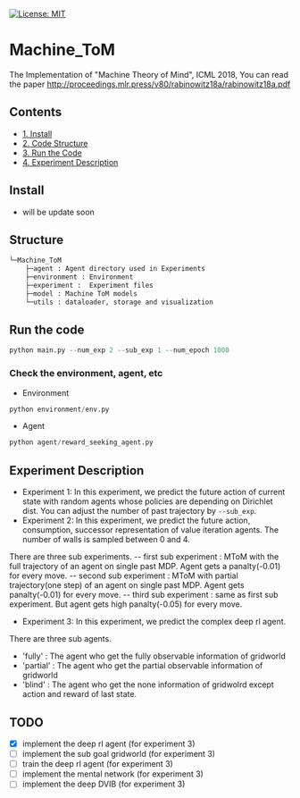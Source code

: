 [![License: MIT](https://img.shields.io/badge/License-MIT-yellow.svg)](https://opensource.org/licenses/MIT)

# Machine_ToM
The Implementation of "Machine Theory of Mind", ICML 2018, You can read the paper http://proceedings.mlr.press/v80/rabinowitz18a/rabinowitz18a.pdf
## Contents
- [1. Install](#install) 
- [2. Code Structure](#structure) 
- [3. Run the Code](#run-the-code) 
- [4. Experiment Description](#experiment-description) 

## Install
- will be update soon 
## Structure
```bash
└─Machine_ToM
    ├─agent : Agent directory used in Experiments
    ├─environment : Environment
    ├─experiment :  Experiment files
    ├─model : Machine ToM models
    └─utils : dataloader, storage and visualization
```
## Run the code

```python
python main.py --num_exp 2 --sub_exp 1 --num_epoch 1000
```
### Check the environment, agent, etc
- Environment
```python
python environment/env.py
```
- Agent
```python
python agent/reward_seeking_agent.py
```

## Experiment Description
- Experiment 1: In this experiment, we predict the future action of current state with random agents whose policies are depending on Dirichlet dist. You can adjust the number of past trajectory by `--sub_exp`.
- Experiment 2: 
In this experiment, we predict the future action, consumption, successor representation of value iteration agents. The number of walls is sampled between 0 and 4.

There are three sub experiments. 
  -- first sub experiment : MToM with the full trajectory of an agent on single past MDP. Agent gets a panalty(-0.01) for every move.
  -- second sub experiment : MToM with partial trajectory(one step) of an agent on single past MDP. Agent gets panalty(-0.01) for every move.
  -- third sub experiment :  same as first sub experiment. But agent gets high panalty(-0.05) for every move.
- Experiment 3:
In this experiment, we predict the complex deep rl agent.

There are three sub agents.
  - 'fully' : The agent who get the fully observable information of gridworld
  - 'partial' : The agent who get the partial observable information of gridworld
  - 'blind' : The agent who get the none information of gridwolrd except action and reward of last state.
## TODO
- [x] implement the deep rl agent (for experiment 3)
- [ ] implement the sub goal gridworld (for experiment 3)
- [ ] train the deep rl agent (for experiment 3)
- [ ] implement the mental network (for experiment 3)
- [ ] implement the deep DVIB (for experiment 3)
